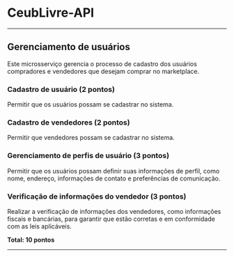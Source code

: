 # CeubLivre-API

---

## Gerenciamento de usuários

Este microsserviço gerencia o processo de cadastro dos usuários compradores e vendedores que desejam comprar no
marketplace.

### Cadastro de usuário (2 pontos)

Permitir que os usuários possam se cadastrar no sistema.

### Cadastro de vendedores (2 pontos)

Permitir que vendedores possam se cadastrar no sistema.

### Gerenciamento de perfis de usuário (3 pontos)

Permitir que os usuários possam definir suas informações de perfil, como nome, endereço, informações de contato e
preferências de comunicação.

### Verificação de informações do vendedor (3 pontos)

Realizar a verificação de informações dos vendedores, como informações fiscais e bancárias, para garantir que estão
corretas e em conformidade com as leis aplicáveis.

**Total: 10 pontos**

---
